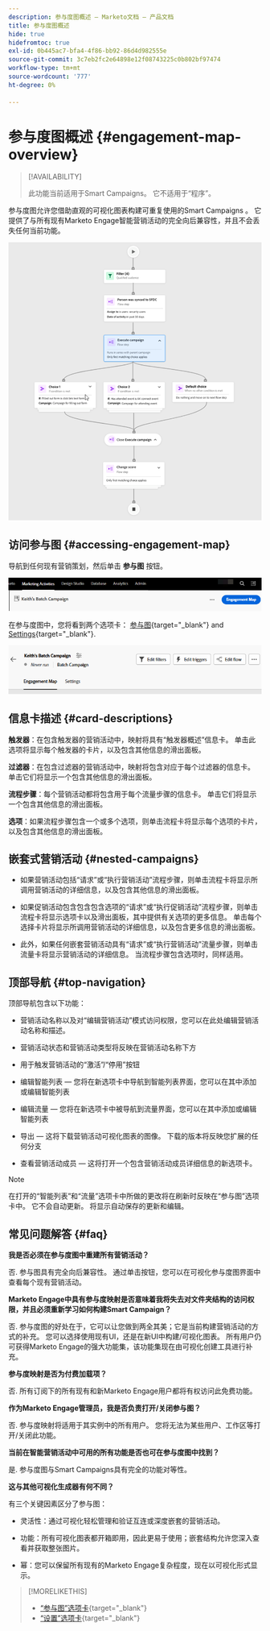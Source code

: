 ```yaml
---
description: 参与度图概述 — Marketo文档 — 产品文档
title: 参与度图概述
hide: true
hidefromtoc: true
exl-id: 0b445ac7-bfa4-4f86-bb92-86d4d982555e
source-git-commit: 3c7eb2fc2e64898e12f08743225c0b802bf97474
workflow-type: tm+mt
source-wordcount: '777'
ht-degree: 0%

---
```


# 参与度图概述 {#engagement-map-overview}

>[!AVAILABILITY]
>
>此功能当前适用于Smart Campaigns。 它不适用于“程序”。

参与度图允许您借助直观的可视化图表构建可重复使用的Smart Campaigns 。 它提供了与所有现有Marketo Engage智能营销活动的完全向后兼容性，并且不会丢失任何当前功能。

![](assets/engagement-map-overview-1.png)

## 访问参与图 {#accessing-engagement-map}

导航到任何现有营销策划，然后单击 **参与图** 按钮。

![](assets/engagement-map-overview-2.png)

在参与度图中，您将看到两个选项卡： [参与图](/help/marketo/product-docs/core-marketo-concepts/engagement-map/engagement-map-tab.md){target="_blank"} and [Settings](/help/marketo/product-docs/core-marketo-concepts/engagement-map/settings-tab.md){target="_blank"}.

![](assets/engagement-map-overview-3.png)

## 信息卡描述 {#card-descriptions}

**触发器**：在包含触发器的营销活动中，映射将具有“触发器概述”信息卡。 单击此选项将显示每个触发器的卡片，以及包含其他信息的滑出面板。

**过滤器**：在包含过滤器的营销活动中，映射将包含对应于每个过滤器的信息卡。 单击它们将显示一个包含其他信息的滑出面板。

**流程步骤**：每个营销活动都将包含用于每个流量步骤的信息卡。 单击它们将显示一个包含其他信息的滑出面板。

**选项**：如果流程步骤包含一个或多个选项，则单击流程卡将显示每个选项的卡片，以及包含其他信息的滑出面板。

## 嵌套式营销活动 {#nested-campaigns}

* 如果营销活动包括“请求”或“执行营销活动”流程步骤，则单击流程卡将显示所调用营销活动的详细信息，以及包含其他信息的滑出面板。

* 如果促销活动包含包含包含选项的“请求”或“执行促销活动”流程步骤，则单击流程卡将显示选项卡以及滑出面板，其中提供有关选项的更多信息。 单击每个选择卡片将显示所调用营销活动的详细信息，以及包含更多信息的滑出面板。

* 此外，如果任何嵌套营销活动具有“请求”或“执行营销活动”流量步骤，则单击流量卡将显示营销活动的详细信息。 当流程步骤包含选项时，同样适用。

## 顶部导航 {#top-navigation}

顶部导航包含以下功能：

* 营销活动名称以及对“编辑营销活动”模式访问权限，您可以在此处编辑营销活动名称和描述。

* 营销活动状态和营销活动类型将反映在营销活动名称下方

* 用于触发营销活动的“激活”/“停用”按钮

* 编辑智能列表 — 您将在新选项卡中导航到智能列表界面，您可以在其中添加或编辑智能列表

* 编辑流量 — 您将在新选项卡中被导航到流量界面，您可以在其中添加或编辑智能列表

* 导出 — 这将下载营销活动可视化图表的图像。 下载的版本将反映您扩展的任何分支

* 查看营销活动成员 — 这将打开一个包含营销活动成员详细信息的新选项卡。

>[!NOTE]
>
>在打开的“智能列表”和“流量”选项卡中所做的更改将在刷新时反映在“参与图”选项卡中。 它不会自动更新。 将显示自动保存的更新和编辑。

## 常见问题解答 {#faq}

**我是否必须在参与度图中重建所有营销活动？**

否. 参与图具有完全向后兼容性。 通过单击按钮，您可以在可视化参与度图界面中查看每个现有营销活动。

**Marketo Engage中具有参与度映射是否意味着我将失去对文件夹结构的访问权限，并且必须重新学习如何构建Smart Campaign？**

否. 参与度图的好处在于，它可以让您做到两全其美；它是当前构建营销活动的方式的补充。 您可以选择使用现有UI，还是在新UI中构建/可视化图表。 所有用户仍可获得Marketo Engage的强大功能集，该功能集现在由可视化创建工具进行补充。

**参与度映射是否为付费加载项？**

否. 所有订阅下的所有现有和新Marketo Engage用户都将有权访问此免费功能。

**作为Marketo Engage管理员，我是否负责打开/关闭参与图？**

否. 参与度映射将适用于其实例中的所有用户。 您将无法为某些用户、工作区等打开/关闭此功能。

**当前在智能营销活动中可用的所有功能是否也可在参与度图中找到？**

是. 参与度图与Smart Campaigns具有完全的功能对等性。

**这与其他可视化生成器有何不同？**

有三个关键因素区分了参与图：

* 灵活性：通过可视化轻松管理和验证互连或深度嵌套的营销活动。

* 功能：所有可视化图表都开箱即用，因此更易于使用；嵌套结构允许您深入查看并获取整张图片。

* 幂：您可以保留所有现有的Marketo Engage复杂程度，现在以可视化形式显示。

>[!MORELIKETHIS]
>
>* [“参与图”选项卡](/help/marketo/product-docs/core-marketo-concepts/engagement-map/engagement-map-tab.md){target="_blank"}
>* [“设置”选项卡](/help/marketo/product-docs/core-marketo-concepts/engagement-map/settings-tab.md){target="_blank"}
